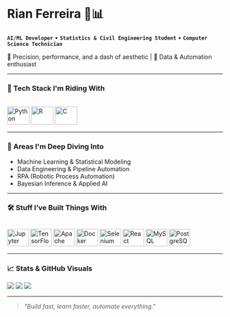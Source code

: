 # Rian Ferreira 🧠📊
**`AI/ML Developer`** • **`Statistics & Civil Engineering Student`** • **`Computer Science Technician`**

🎯 Precision, performance, and a dash of aesthetic  | 🧪 Data & Automation enthusiast  

---

### 🚀 Tech Stack I'm Riding With

<div style="display: inline_block"><br>
  <img height="42" width="52" src="https://cdn.jsdelivr.net/gh/devicons/devicon/icons/python/python-original.svg" title="Python" />
  <img height="42" width="52" src="https://cdn.jsdelivr.net/gh/devicons/devicon/icons/r/r-original.svg" title="R" />
  <img height="42" width="52" src="https://cdn.jsdelivr.net/gh/devicons/devicon/icons/c/c-original.svg" title="C" />
</div>

---

### 🧠 Areas I'm Deep Diving Into

- Machine Learning & Statistical Modeling  
- Data Engineering & Pipeline Automation  
- RPA (Robotic Process Automation)  
- Bayesian Inference & Applied AI  

---

### 🛠️ Stuff I’ve Built Things With

<div style="display: inline_block"><br>
  <img height="40" width="50" src="https://cdn.jsdelivr.net/gh/devicons/devicon/icons/jupyter/jupyter-original.svg" title="Jupyter" />
  <img height="40" width="50" src="https://cdn.jsdelivr.net/gh/devicons/devicon/icons/tensorflow/tensorflow-original.svg" title="TensorFlow" />
  <img height="40" width="50" src="https://cdn.jsdelivr.net/gh/devicons/devicon/icons/apachespark/apachespark-original.svg" title="Apache Spark" />
  <img height="40" width="50" src="https://cdn.jsdelivr.net/gh/devicons/devicon/icons/docker/docker-original.svg" title="Docker" />
  <img height="40" width="50" src="https://cdn.jsdelivr.net/gh/devicons/devicon/icons/selenium/selenium-original.svg" title="Selenium" />
  <img height="40" width="50" src="https://cdn.jsdelivr.net/gh/devicons/devicon/icons/react/react-original.svg" title="React" />
  <img height="40" width="50" src="https://cdn.jsdelivr.net/gh/devicons/devicon/icons/mysql/mysql-original.svg" title="MySQL" />
  <img height="40" width="50" src="https://cdn.jsdelivr.net/gh/devicons/devicon/icons/postgresql/postgresql-plain.svg" title="PostgreSQL" />
</div>

---

### 📈 Stats & GitHub Visuals

<div>
  <img src="https://github-readme-stats.vercel.app/api?username=BayesTheory&show_icons=true&theme=radical&hide_border=true&count_private=true&include_all_commits=true&text_color=FF9DD9" />
  <img src="https://github-readme-stats.vercel.app/api/top-langs/?username=BayesTheory&layout=compact&theme=radical&hide_border=true&text_color=FF9DD9&langs_count=10" />
  <img src="https://github-profile-trophy.vercel.app/?username=BayesTheory&theme=dracula" />
</div>

---

> *"Build fast, learn faster, automate everything."*
